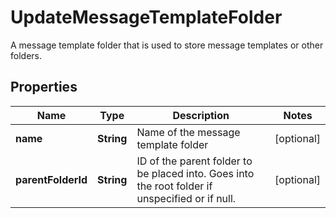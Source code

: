 

# UpdateMessageTemplateFolder

A message template folder that is used to store message templates or other folders.

## Properties

| Name | Type | Description | Notes |
|------------ | ------------- | ------------- | -------------|
|**name** | **String** | Name of the message template folder |  [optional] |
|**parentFolderId** | **String** | ID of the parent folder to be placed into. Goes into the root folder if unspecified or if null. |  [optional] |



